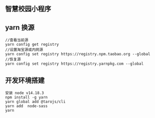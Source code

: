 ## 智慧校园小程序


## yarn 换源
    //查看当前源
    yarn config get registry
    //设置淘宝源或内网源
    yarn config set registry https://registry.npm.taobao.org --global
    //恢复源
    yarn config set registry https://registry.yarnpkg.com --global

## 开发环境搭建
    安装 node v14.18.3
    npm install -g yarn
    yarn global add @tarojs/cli
    yarn add  node-sass
    yarn
